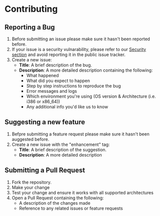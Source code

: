 # Contributing
## Reporting a Bug
1. Before submitting an issue please make sure it hasn't been reported before.
2. If your issue is a security vulnarability, please refer to our [Security section](https://github.com/RadiantCorium/ostest/security) and avoid reporting it in the public issue tracker.
3. Create a new issue:
    - **Title**: A brief description of the bug.
    - **Description**: A more detailed description containing the following:
        - What happened
        - What did you expect to happen
        - Step by step instructions to reproduce the bug
        - Error messages and logs
        - Which environment you're using (OS version & Architecture (i.e. i386 or x86_64))
        - Any additional info you'd like us to know
## Suggesting a new feature
1. Befpre submitting a feature request please make sure it hasn't been auggested before.
2. Create a new issue with the "enhancement" tag:
    - **Title**: A brief description of the suggestion.
    - **Description**: A more detailed description
## Submitting a Pull Request
1. Fork the repository.
2. Make your change
3. Test your change and ensure it works with all supported architectures
4. Open a Pull Request containing the following:
    - A description of the changes made
    - Reference to any related issues or feature requests
